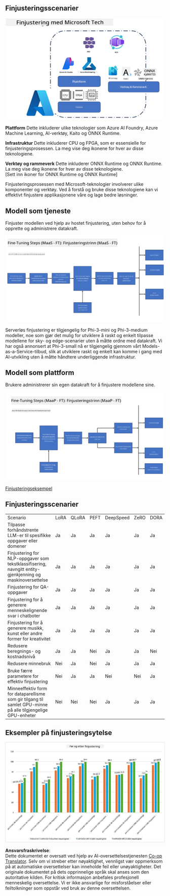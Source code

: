 <!--
CO_OP_TRANSLATOR_METADATA:
{
  "original_hash": "cb5648935f63edc17e95ce38f23adc32",
  "translation_date": "2025-05-09T21:56:03+00:00",
  "source_file": "md/03.FineTuning/FineTuning_Scenarios.md",
  "language_code": "no"
}
-->
## Finjusteringsscenarier

![Finjustering med MS-tjenester](../../../../translated_images/FinetuningwithMS.25759a0154a97ad90e43a6cace37d6bea87f0ac0236ada3ad5d4a1fbacc3bdf7.no.png)

**Plattform** Dette inkluderer ulike teknologier som Azure AI Foundry, Azure Machine Learning, AI-verktøy, Kaito og ONNX Runtime.

**Infrastruktur** Dette inkluderer CPU og FPGA, som er essensielle for finjusteringsprosessen. La meg vise deg ikonene for hver av disse teknologiene.

**Verktøy og rammeverk** Dette inkluderer ONNX Runtime og ONNX Runtime. La meg vise deg ikonene for hver av disse teknologiene.  
[Sett inn ikoner for ONNX Runtime og ONNX Runtime]

Finjusteringsprosessen med Microsoft-teknologier involverer ulike komponenter og verktøy. Ved å forstå og bruke disse teknologiene kan vi effektivt finjustere applikasjonene våre og lage bedre løsninger.

## Modell som tjeneste

Finjuster modellen ved hjelp av hostet finjustering, uten behov for å opprette og administrere datakraft.

![MaaS Finjustering](../../../../translated_images/MaaSfinetune.6184d80a336ea9d7bb67a581e9e5d0b021cafdffff7ba257c2012e2123e0d77e.no.png)

Serverløs finjustering er tilgjengelig for Phi-3-mini og Phi-3-medium modeller, noe som gjør det mulig for utviklere å raskt og enkelt tilpasse modellene for sky- og edge-scenarier uten å måtte ordne med datakraft. Vi har også annonsert at Phi-3-small nå er tilgjengelig gjennom vårt Models-as-a-Service-tilbud, slik at utviklere raskt og enkelt kan komme i gang med AI-utvikling uten å måtte håndtere underliggende infrastruktur.

## Modell som plattform

Brukere administrerer sin egen datakraft for å finjustere modellene sine.

![Maap Finjustering](../../../../translated_images/MaaPFinetune.cf8b08ef05bf57f362da90834be87562502f4370de4a7325a9fb03b8c008e5e7.no.png)

[Finjusteringseksempel](https://github.com/Azure/azureml-examples/blob/main/sdk/python/foundation-models/system/finetune/chat-completion/chat-completion.ipynb)

## Finjusteringsscenarier

| | | | | | | |
|-|-|-|-|-|-|-|
|Scenario|LoRA|QLoRA|PEFT|DeepSpeed|ZeRO|DORA|
|Tilpasse forhåndstrente LLM-er til spesifikke oppgaver eller domener|Ja|Ja|Ja|Ja|Ja|Ja|
|Finjustering for NLP-oppgaver som tekstklassifisering, navngitt entity-gjenkjenning og maskinoversettelse|Ja|Ja|Ja|Ja|Ja|Ja|
|Finjustering for QA-oppgaver|Ja|Ja|Ja|Ja|Ja|Ja|
|Finjustering for å generere menneskelignende svar i chatboter|Ja|Ja|Ja|Ja|Ja|Ja|
|Finjustering for å generere musikk, kunst eller andre former for kreativitet|Ja|Ja|Ja|Ja|Ja|Ja|
|Redusere beregnings- og kostnadsnivå|Ja|Ja|Nei|Ja|Ja|Nei|
|Redusere minnebruk|Nei|Ja|Nei|Ja|Ja|Ja|
|Bruke færre parametere for effektiv finjustering|Nei|Ja|Ja|Nei|Nei|Ja|
|Minneeffektiv form for dataparellisme som gir tilgang til samlet GPU-minne på alle tilgjengelige GPU-enheter|Nei|Nei|Nei|Ja|Ja|Ja|

## Eksempler på finjusteringsytelse

![Finjusteringsytelse](../../../../translated_images/Finetuningexamples.9dbf84557eef43e011eb7cadf51f51686f9245f7953e2712a27095ab7d18a6d1.no.png)

**Ansvarsfraskrivelse**:  
Dette dokumentet er oversatt ved hjelp av AI-oversettelsestjenesten [Co-op Translator](https://github.com/Azure/co-op-translator). Selv om vi streber etter nøyaktighet, vennligst vær oppmerksom på at automatiske oversettelser kan inneholde feil eller unøyaktigheter. Det originale dokumentet på dets opprinnelige språk skal anses som den autoritative kilden. For kritisk informasjon anbefales profesjonell menneskelig oversettelse. Vi er ikke ansvarlige for misforståelser eller feiltolkninger som oppstår ved bruk av denne oversettelsen.